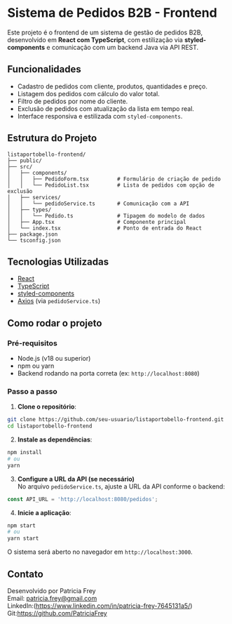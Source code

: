 
#  Sistema de Pedidos B2B - Frontend

Este projeto é o frontend de um sistema de gestão de pedidos B2B, desenvolvido em **React com TypeScript**, com estilização via **styled-components** e comunicação com um backend Java via API REST.

## Funcionalidades

- Cadastro de pedidos com cliente, produtos, quantidades e preço.
- Listagem dos pedidos com cálculo do valor total.
- Filtro de pedidos por nome do cliente.
- Exclusão de pedidos com atualização da lista em tempo real.
- Interface responsiva e estilizada com `styled-components`.

## Estrutura do Projeto

```
listaportobello-frontend/
├── public/
├── src/
│   ├── components/
│   │   ├── PedidoForm.tsx         # Formulário de criação de pedido
│   │   └── PedidoList.tsx         # Lista de pedidos com opção de exclusão
│   ├── services/
│   │   └── pedidoService.ts       # Comunicação com a API
│   ├── types/
│   │   └── Pedido.ts              # Tipagem do modelo de dados
│   ├── App.tsx                    # Componente principal
│   └── index.tsx                  # Ponto de entrada do React
├── package.json
└── tsconfig.json
```

## Tecnologias Utilizadas

- [React](https://reactjs.org/)
- [TypeScript](https://www.typescriptlang.org/)
- [styled-components](https://styled-components.com/)
- [Axios](https://axios-http.com/) (via `pedidoService.ts`)

## Como rodar o projeto

### Pré-requisitos

- Node.js (v18 ou superior)
- npm ou yarn
- Backend rodando na porta correta (ex: `http://localhost:8080`)

### Passo a passo

1. **Clone o repositório**:

```bash
git clone https://github.com/seu-usuario/listaportobello-frontend.git
cd listaportobello-frontend
```

2. **Instale as dependências**:

```bash
npm install
# ou
yarn
```

3. **Configure a URL da API (se necessário)**  
No arquivo `pedidoService.ts`, ajuste a URL da API conforme o backend:

```ts
const API_URL = 'http://localhost:8080/pedidos';
```

4. **Inicie a aplicação**:

```bash
npm start
# ou
yarn start
```

O sistema será aberto no navegador em `http://localhost:3000`.

## Contato

Desenvolvido por Patricia Frey  
Email: patricia.frey@gmail.com  
LinkedIn:(https://www.linkedin.com/in/patricia-frey-7645131a5/)
Git:https://github.com/PatriciaFrey

